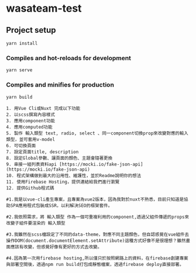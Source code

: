 # wasateam-test

## Project setup
```
yarn install
```
### Compiles and hot-reloads for development
```
yarn serve
```
### Compiles and minifies for production
```
yarn build
```
```
1. 用Vue Cli或Nuxt 完成以下功能  
2. 以scss撰寫內容樣式
3. 應用component功能
4. 應用computed功能
5. 製作 輸入類型 text, radio, select 、同一component切換prop來改變對應的輸入類型，並可套用v-model
6. 可切換頁面
7. 設定頁面title, description
8. 設定Global參數、讓頁面的顏色、主題會隨著更換
9. 串接一組列表資料api [https://mocki.io/fake-json-api](https://mocki.io/fake-json-api)
10. 程式架構做到最大的沿用性、維護性，並於Readme說明你的想法
11. 使用Firebase Hosting，提供連結給我們進行瀏覽
12. 提供Github程式碼
```

```
#1.我是以vue-cli產生專案，且專案為vue2版本，因為我對於nuxt不熟悉，目前只知道是協助SPA應用程式包裝成SSR，以利解決SEO的框架套件。

#2.我依照需求，將 輸入類型 作為一個可重複利用的component,透過父組件傳遞的props來改變子組件要渲染的 輸入類型

#3.我雖然在scss檔設定了不同的data-theme，對應不同主題顏色，但自認感覺在vue組件去操作DOM(document.documentElement.setAttribute)這種方式好像不是很理想？雖然畫面應該有改變，但感覺好像有更好的方式去改變。

#4.因為第一次用firebase hosting,所以僅只於按照網路上的資料，在firebase創建專案與部署空間後，透過npm run build打包成靜態檔案，透過firebase deploy直接部署。
```


